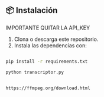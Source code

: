 ## 📦 Instalación

IMPORTANTE QUITAR LA API_KEY 

1. Clona o descarga este repositorio.
2. Instala las dependencias con:

```bash

pip install -r requirements.txt

python transcriptor.py


https://ffmpeg.org/download.html
